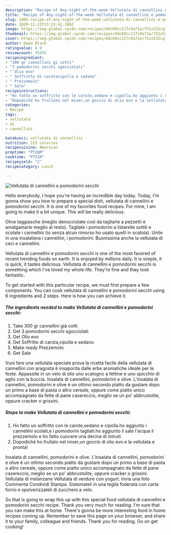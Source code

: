 ```yaml
---
description: "Recipe of Any-night-of-the-week Vellutata di cannellini e pomodorini secchi"
title: "Recipe of Any-night-of-the-week Vellutata di cannellini e pomodorini secchi"
slug: 1802-recipe-of-any-night-of-the-week-vellutata-di-cannellini-e-pomodorini-secchi
date: 2020-11-23T13:23:41.206Z
image: https://img-global.cpcdn.com/recipes/ddc69cc117c9a71e/751x532cq70/vellutata-di-cannellini-e-pomodorini-secchi-recipe-main-photo.jpg
thumbnail: https://img-global.cpcdn.com/recipes/ddc69cc117c9a71e/751x532cq70/vellutata-di-cannellini-e-pomodorini-secchi-recipe-main-photo.jpg
cover: https://img-global.cpcdn.com/recipes/ddc69cc117c9a71e/751x532cq70/vellutata-di-cannellini-e-pomodorini-secchi-recipe-main-photo.jpg
author: Owen Black
ratingvalue: 4.9
reviewcount: 35555
recipeingredient:
- "300 gr cannellini gi cotti"
- "3 pomodorini secchi sgocciolati"
- " Olio evo"
- " Soffritto di carotacipolla e sedano"
- " Prezzemolo"
- " Sale"
recipeinstructions:
- "Ho fatto un soffritto con le carote,sedano e cipolla.ho aggiunto i cannellini scolati,e i pomodorini tagliati.ho aggiunto il sale l&#39;acqua il prezzemolo e ho fatto cuocere una decina di minuti."
- "Dopodiché ho frullato nel mixer,un goccio di olio evo e la vellutata e pronta!"
categories:
- Recipe
tags:
- vellutata
- di
- cannellini

katakunci: vellutata di cannellini 
nutrition: 153 calories
recipecuisine: American
preptime: "PT26M"
cooktime: "PT31M"
recipeyield: "2"
recipecategory: Lunch

---
```



![Vellutata di cannellini e pomodorini secchi](https://img-global.cpcdn.com/recipes/ddc69cc117c9a71e/751x532cq70/vellutata-di-cannellini-e-pomodorini-secchi-recipe-main-photo.jpg)

Hello everybody, I hope you're having an incredible day today. Today, I'm gonna show you how to prepare a special dish, vellutata di cannellini e pomodorini secchi. It is one of my favorites food recipes. For mine, I am going to make it a bit unique. This will be really delicious.

Olive taggiasche (meglio denocciolate così da tagliarle a pezzetti e amalgamarle meglio al resto). Tagliate i pomodorini a listarelle sottili e scolate i cannellini (io senza alcun rimorso ho usato quelli in scatola). Unite in una insalatiera i cannellini, i pomodorini. Buonissima anche la vellutata di ceci e cannellini.

Vellutata di cannellini e pomodorini secchi is one of the most favored of recent trending foods on earth. It is enjoyed by millions daily. It is simple, it is quick, it tastes delicious. Vellutata di cannellini e pomodorini secchi is something which I've loved my whole life. They're fine and they look fantastic.


To get started with this particular recipe, we must first prepare a few components. You can cook vellutata di cannellini e pomodorini secchi using 6 ingredients and 2 steps. Here is how you can achieve it.

<!--inarticleads1-->

##### The ingredients needed to make Vellutata di cannellini e pomodorini secchi:

1. Take 300 gr cannellini già cotti
1. Get 3 pomodorini secchi sgocciolati
1. Get  Olio evo
1. Get  Soffritto di carota,cipolla e sedano
1. Make ready  Prezzemolo
1. Get  Sale


Vuoi fare una vellutata speciale prova la ricetta facile della vellutata di cannellini con aragosta è insaporita dalle erbe aromatiche ideale per le feste. Appassite in un velo di olio uno scalogno a fettine e uno spicchio di aglio con la buccia. Insalata di cannellini, pomodorini e olive. L&#39;insalata di cannellini, pomodorini e olive è un ottimo secondo piatto da gustare dopo un primo a base di pasta o altro cereale, oppure come piatto unico accompagnato da fette di pane casereccio, meglio se un po&#39; abbrustolite, oppure cracker o grissini. 

<!--inarticleads2-->

##### Steps to make Vellutata di cannellini e pomodorini secchi:

1. Ho fatto un soffritto con le carote,sedano e cipolla.ho aggiunto i cannellini scolati,e i pomodorini tagliati.ho aggiunto il sale l&#39;acqua il prezzemolo e ho fatto cuocere una decina di minuti.
1. Dopodiché ho frullato nel mixer,un goccio di olio evo e la vellutata e pronta!


Insalata di cannellini, pomodorini e olive. L&#39;insalata di cannellini, pomodorini e olive è un ottimo secondo piatto da gustare dopo un primo a base di pasta o altro cereale, oppure come piatto unico accompagnato da fette di pane casereccio, meglio se un po&#39; abbrustolite, oppure cracker o grissini. Vellutata di melanzane Vellutata di verdure con yogurt. Invia una foto Commenta Condividi Stampa. Sistemateli in una teglia foderata con carta forno e spolverizzateli di zucchero a velo. 

So that is going to wrap this up with this special food vellutata di cannellini e pomodorini secchi recipe. Thank you very much for reading. I'm sure that you can make this at home. There's gonna be more interesting food in home recipes coming up. Remember to save this page on your browser, and share it to your family, colleague and friends. Thank you for reading. Go on get cooking!
